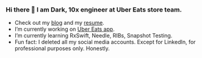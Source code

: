 ### Hi there 👋 I am Dark, 10x engineer at Uber Eats store team.

- Check out my [blog](https://tenxengineer.medium.com) and my [resume](https://gist.github.com/darhonbek/208df5a3113fa73e1f03647b407be1e7).
- I’m currently working on [Uber Eats app](https://apps.apple.com/us/app/uber-eats-food-delivery/id1058959277).
- I’m currently learning RxSwift, Needle, RIBs, Snapshot Testing.
- Fun fact: I deleted all my social media accounts. Except for LinkedIn, for professional purposes only. Honestly.
